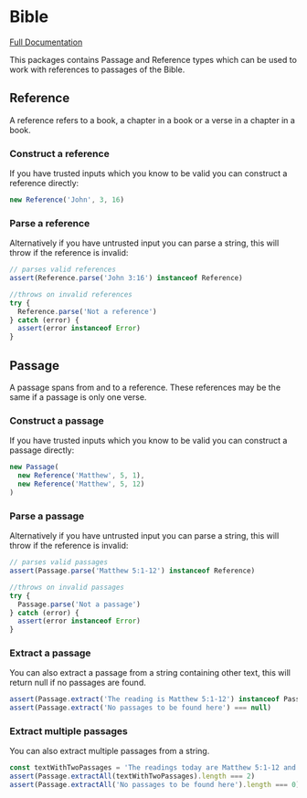 # Bible

[Full Documentation](https://joshdcuneo.github.io/bible)

This packages contains Passage and Reference types which can be used to work with references to passages of the Bible.

## Reference

A reference refers to a book, a chapter in a book or a verse in a chapter in a book.

### Construct a reference

If you have trusted inputs which you know to be valid you can construct a reference directly:

```ts
new Reference('John', 3, 16)
```

### Parse a reference

Alternatively if you have untrusted input you can parse a string, this will throw if the reference is invalid:

```ts
// parses valid references
assert(Reference.parse('John 3:16') instanceof Reference)

//throws on invalid references
try {
  Reference.parse('Not a reference')
} catch (error) {
  assert(error instanceof Error)
}
```

## Passage

A passage spans from and to a reference. These references may be the same if a passage is only one verse.

### Construct a passage

If you have trusted inputs which you know to be valid you can construct a passage directly:

```ts
new Passage(
  new Reference('Matthew', 5, 1),
  new Reference('Matthew', 5, 12)
)
```

### Parse a passage

Alternatively if you have untrusted input you can parse a string, this will throw if the reference is invalid:

```ts
// parses valid passages
assert(Passage.parse('Matthew 5:1-12') instanceof Reference)

//throws on invalid passages
try {
  Passage.parse('Not a passage')
} catch (error) {
  assert(error instanceof Error)
}
```

### Extract a passage

You can also extract a passage from a string containing other text, this will return null if no passages are found.

```ts
assert(Passage.extract('The reading is Matthew 5:1-12') instanceof Passage)
assert(Passage.extract('No passages to be found here') === null)
```

### Extract multiple passages

You can also extract multiple passages from a string.

```ts
const textWithTwoPassages = 'The readings today are Matthew 5:1-12 and John 3:16'
assert(Passage.extractAll(textWithTwoPassages).length === 2)
assert(Passage.extractAll('No passages to be found here').length === 0)
```


